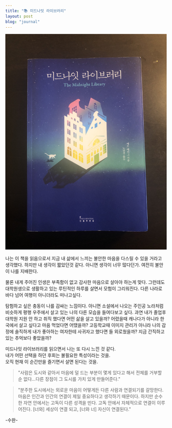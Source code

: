 ```yaml
---
title: "📚 미드나잇 라이브러리"
layout: post
blog: "journal"
---
```


![midnight](/assets/midnight.jpeg)

나는 이 책을 읽음으로서 지금 내 삶에서 느끼는 불안한 마음을 다스릴 수 있을 거라고 생각했다. 하지만 내 생각이 짧았던것 같다. 아니면 생각이 너무 많다던가. 여전히 불안이 나를 지배한다.   

물론 내게 주어진 인생은 부족함이 없고 감사한 마음으로 살아야 하는게 맞다. 그런데도 대학원생으로 생활하고 있는 루틴적인 하루를 살면서 모험이 그리워진다. 다른 나라로 바다 넘어 여행이 아니더라도 떠나고싶다.   

탐험하고 싶은 충동이 나를 감싸는 느낌이다. 아니면 소설에서 나오는 주인공 노라처럼 비슷하게 평행 우주에서 살고 있는 나의 다른 모습을 들여다보고 싶다. 과연 내가 졸업후 대학원 지원 안 하고 취직 했다면 어떤
삶을 살고 있을까? 어렸을때 캐나다가 아니라 한국에서 살고 싶다고 마음 먹었다면 어땠을까? 고등학교때 이미지 관리가 아니라 나의 감정에 솔직하게 내가 좋아하는 여자한테 사귀자고 했다면 들 외로웠을까? 지금 
간직하고 있는 추억보다 좋았을까?   

미드나잇 라이브러리를 읽으면서 나는 또 다시 느낀 것 같다.    
내가 어떤 선택을 하던 후회는 불필요한 특성이라는 것을.   
오직 현재 이 순간만을 즐기면서 살면 된다는 것을. 

> "사람은 도시와 같아서 마음에 덜 드는 부분이 몇게 있다고 해서 전체를 거부할 순 없다...다른 장점이 그 도시를 가치 있게 만들어준다." 

> "분주한 도시에서는 외로운 마음이 어떻게든 다른 사람과 연결되기를 갈망한다. 마음은 인간과 인간의 연결이 제일 중요하다고 생각하기 때문이다.
> 하지만 순수한 자연 안에서는 고독이 다른 성격을 띤다. 고독 안에서 자체적으로 연결이 이루어진다. [너와] 세상이 연결 되고, [너와 너] 자신이 연결된다."

-수완-

